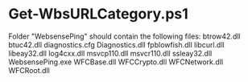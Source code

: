 # Get-WbsURLCategory.ps1

Folder "WebsensePing" should contain the following files:
btrow42.dll
btuc42.dll
diagnostics.cfg
Diagnostics.dll
fpblowfish.dll
libcurl.dll
libeay32.dll
log4cxx.dll
msvcp110.dll
msvcr110.dll
ssleay32.dll
WebsensePing.exe
WFCBase.dll
WFCCrypto.dll
WFCNetwork.dll
WFCRoot.dll
